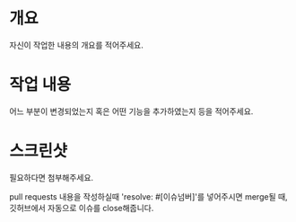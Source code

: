 # 개요

자신이 작업한 내용의 개요를 적어주세요.

# 작업 내용

어느 부분이 변경되었는지 혹은 어떤 기능을 추가하였는지 등을 적어주세요.

# 스크린샷

필요하다면 첨부해주세요.

pull requests 내용을 작성하실때 'resolve: #[이슈넘버]'를 넣어주시면 merge될 때, 깃허브에서 자동으로 이슈를 close해줍니다.
